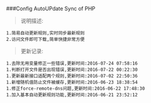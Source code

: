 ###Config AutoUPdate Sync of PHP
>说明描述:  
```
1.简易自动更新规则,实时同步最新规则
2.访问文件即可下载,简单快捷非常方便
```
>更新记录:  
```
1.去除无用变量修正一些错误,更新时间:2016-07-24 07:58:16
1.判断打开文件是否出现错误,更新时间:2016-07-22 00:22:30
1.更新最新接口适配两个规则,更新时间:2016-07-02 22:50:36
1.新增随机值防止文件被缓存,更新时间:2016-06-23 18:38:54
1.修正force-remote-dns问题,更新时间:2016-06-22 17:48:30
1.加入基本自动更新规则功能,更新时间:2016-06-21 23:52:12
```